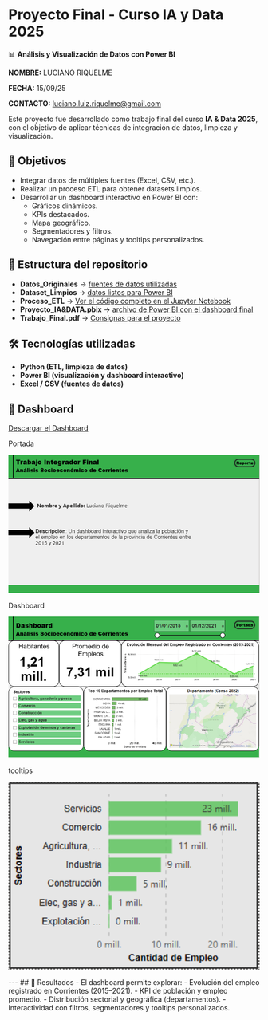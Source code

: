 # Proyecto Final - Curso IA y Data 2025

📊 **Análisis y Visualización de Datos con Power BI**

**NOMBRE:** LUCIANO RIQUELME 

**FECHA:** 15/09/25

**CONTACTO:** luciano.luiz.riquelme@gmail.com

Este proyecto fue desarrollado como trabajo final del curso **IA & Data 2025**, con el objetivo de aplicar técnicas de integración de datos, limpieza y visualización.

## 🚀 Objetivos
- Integrar datos de múltiples fuentes (Excel, CSV, etc.).
- Realizar un proceso ETL para obtener datasets limpios.
- Desarrollar un dashboard interactivo en Power BI con:
  - Gráficos dinámicos.
  - KPIs destacados.
  - Mapa geográfico.
  - Segmentadores y filtros.
  - Navegación entre páginas y tooltips personalizados.

## 📂 Estructura del repositorio
- **Datos_Originales** → [fuentes de datos utilizadas](https://github.com/riquelmeLuciano/Proyecto-Final-DATA-IA-/tree/main/Datos%20Originales)
- **Dataset_Limpios** →  [datos listos para Power BI](https://github.com/riquelmeLuciano/Proyecto-Final-DATA-IA-/tree/main/Dataset%20limpios%20(para%20Power%20BI))
- **Proceso_ETL** →  [Ver el código completo en el Jupyter Notebook](https://github.com/riquelmeLuciano/Proyecto-Final-DATA-IA-/blob/main/Proceso%20ETL/Socioecon%C3%B3mico%20Corrientes%20(ETL).ipynb)
- **Proyecto_IA&DATA.pbix** → [archivo de Power BI con el dashboard final](https://github.com/riquelmeLuciano/Proyecto-Final-DATA-IA-/blob/main/Proyecto%20IA%26DATA.pbix)
- **Trabajo_Final.pdf** → [Consignas para el proyecto](https://github.com/riquelmeLuciano/Proyecto-Final-DATA-IA-/blob/main/Trabajo%20Final%20Integrador_compressed.pdf)

## 🛠️ Tecnologías utilizadas
- **Python (ETL, limpieza de datos)**
- **Power BI (visualización y dashboard interactivo)**
- **Excel / CSV (fuentes de datos)**

## 📸 Dashboard
[Descargar el Dashboard](https://github.com/riquelmeLuciano/Proyecto-Final-DATA-IA-/blob/main/Proyecto%20IA%26DATA.pbix)

Portada
<p align="center">
  <img src="Imagen dashboard/1.PNG" alt="Portada" width="600"/>
</p>
Dashboard
<p align="center">
  <img src="Imagen dashboard/2.PNG" alt="Dashboard" width="600"/>
</p>
tooltips
<p align="center">
  <img src="Imagen dashboard/3.PNG" alt="tooltips" width="600"/>
</p>
---
## 📌 Resultados
- El dashboard permite explorar:  
  - Evolución del empleo registrado en Corrientes (2015–2021).  
  - KPI de población y empleo promedio.  
  - Distribución sectorial y geográfica (departamentos).  
  - Interactividad con filtros, segmentadores y tooltips personalizados.

